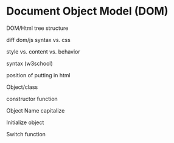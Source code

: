# Document Object Model (DOM)

DOM/Html tree structure

diff dom/js syntax vs. css

style vs. content vs. behavior


syntax (w3school)

position of putting <script></script> in html

Object/class


constructor function

Object Name capitalize

Initialize object

Switch function


